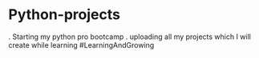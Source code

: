 # Python-projects
. Starting my python pro bootcamp 
. uploading all my projects which I will create while learning
#LearningAndGrowing
